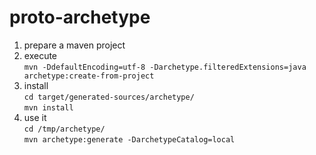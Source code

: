 # proto-archetype

1. prepare a maven project
1. execute   
`mvn -DdefaultEncoding=utf-8 -Darchetype.filteredExtensions=java archetype:create-from-project`
1. install   
`cd target/generated-sources/archetype/`   
`mvn install`
1. use it   
`cd /tmp/archetype/`   
`mvn archetype:generate -DarchetypeCatalog=local`
